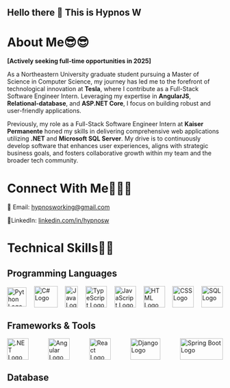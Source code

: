 ## Hello there 👋 This is Hypnos W

# About Me😎😎

**[Actively seeking full-time opportunities in 2025]**

As a Northeastern University graduate student pursuing a Master of Science in Computer Science, my journey has led me to the forefront of technological innovation at **Tesla**, where I contribute as a Full-Stack Software Engineer Intern. Leveraging my expertise in **AngularJS**, **Relational-database**, and **ASP.NET Core**, I focus on building robust and user-friendly applications.

Previously, my role as a Full-Stack Software Engineer Intern at **Kaiser Permanente** honed my skills in delivering comprehensive web applications utilizing **.NET** and **Microsoft SQL Server**. My drive is to continuously develop software that enhances user experiences, aligns with strategic business goals, and fosters collaborative growth within my team and the broader tech community.

# Connect With Me🧑‍🤝‍🧑

📧 Email: hypnosworking@gmail.com

🔗LinkedIn: [linkedin.com/in/hypnosw](https://www.linkedin.com/in/hypnosw)

# Technical Skills🧑‍💻

## Programming Languages

<div style="display: flex; justify-content: space-between; align-items: center; flex-wrap: wrap;">
    <a href="https://www.python.org">
        <img src="https://upload.wikimedia.org/wikipedia/commons/thumb/c/c3/Python-logo-notext.svg/1200px-Python-logo-notext.svg.png" alt="Python Logo" width="45" style="height: 45px;">
    </a>
    <a href="https://learn.microsoft.com/en-us/dotnet/csharp/" target="_blank">
        <img src="https://upload.wikimedia.org/wikipedia/commons/4/4f/Csharp_Logo.png" alt="C# Logo" width="55" style="height: 50px;">
    </a>
    <a href="https://www.java.com/">
        <img src="https://upload.wikimedia.org/wikipedia/en/3/30/Java_programming_language_logo.svg" alt="Java Logo" width="30" style="height: 50px;">
    </a>
    <a href="https://www.typescriptlang.org/">
        <img src="https://upload.wikimedia.org/wikipedia/commons/thumb/f/f5/Typescript.svg/1200px-Typescript.svg.png" alt="TypeScript Logo" width="50" style="height: 50px;">
    </a>
    <a href="https://developer.mozilla.org/en-US/docs/Web/JavaScript">
        <img src="https://upload.wikimedia.org/wikipedia/commons/6/6a/JavaScript-logo.png" alt="JavaScript Logo" width="50" style="height: 50px;">
    </a>
    <a href="https://developer.mozilla.org/en-US/docs/Web/HTML">
        <img src="https://upload.wikimedia.org/wikipedia/commons/6/61/HTML5_logo_and_wordmark.svg" alt="HTML Logo" width="50" style="height: 50px;">
    </a>
    <a href="https://developer.mozilla.org/en-US/docs/Web/CSS">
        <img src="https://upload.wikimedia.org/wikipedia/commons/6/62/CSS3_logo.svg" alt="CSS Logo" width="50" style="height: 50px;">
    </a>
    <a href="https://www.w3schools.com/sql/">
        <img src="https://upload.wikimedia.org/wikipedia/commons/thumb/d/d7/Sql_data_base_with_logo.svg/2560px-Sql_data_base_with_logo.svg.png" alt="SQL Logo" width="50">
    </a>
</div>

## Frameworks & Tools
<div style="display: flex; justify-content: space-between; align-items: center; flex-wrap: wrap;">
    <a href="https://dotnet.microsoft.com/" target="_blank">
        <img src="https://upload.wikimedia.org/wikipedia/commons/thumb/7/7d/Microsoft_.NET_logo.svg/1024px-Microsoft_.NET_logo.svg.png" alt=".NET Logo" width="50" style="height: 50px;">
    </a>
    <a href="https://angular.io/" target="_blank">
        <img src="https://upload.wikimedia.org/wikipedia/commons/thumb/c/cf/Angular_full_color_logo.svg/2048px-Angular_full_color_logo.svg.png" alt="Angular Logo" width="50" style="height: 50px;">
    </a>
    <a href="https://reactjs.org/" target="_blank">
        <img src="https://upload.wikimedia.org/wikipedia/commons/a/a7/React-icon.svg" alt="React Logo" width="50" style="height: 50px;">
    </a>
    <a href="https://www.djangoproject.com/" target="_blank">
        <img src="https://www.djangoproject.com/m/img/logos/django-logo-positive.png" alt="Django Logo" width="70" style="height: 50px;">
    </a>
    <a href="https://spring.io/" target="_blank">
        <img src="https://upload.wikimedia.org/wikipedia/commons/thumb/4/44/Spring_Framework_Logo_2018.svg/1200px-Spring_Framework_Logo_2018.svg.png" alt="Spring Boot Logo" width="100" style="height: 50px;">
    </a>
</div>

## Database





